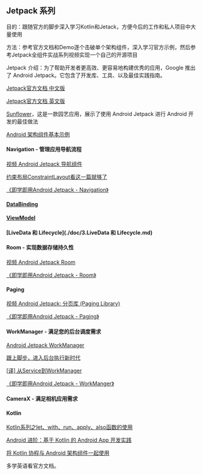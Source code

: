 ## Jetpack 系列

目的：跟随官方的脚步深入学习Kotlin和Jetack，方便今后的工作和私人项目中大量使用

方法：参考官方文档和Demo逐个击破单个架构组件，深入学习官方示例，然后参考Jetpack全组件实战系列视频实现一个自己的开源项目

Jetpack 介绍：为了帮助开发者更高效、更容易地构建优秀的应用，Google 推出了 Android Jetpack。它包含了开发库、工具、以及最佳实践指南。

[Jetpack官方文档 中文版](<https://developer.android.com/jetpack>)

[Jetpack官方文档 英文版](<https://developer.android.com/jetpack?hl=en>)

[Sunflower](https://github.com/googlesamples/android-sunflower)，这是一款园艺应用，展示了使用 Android Jetpack 进行 Android 开发的最佳做法

[Android 架构组件基本示例](https://github.com/googlesamples/android-architecture-components/tree/master/BasicSample)

#### Navigation - 管理应用导航流程

[视频 Android Jetpack 导航组件](<https://www.bilibili.com/video/av54529064>)

[约束布局ConstraintLayout看这一篇就够了](https://www.baidu.com/link?url=iTuTbOoYfcBNVuvfojnv8fXIiN2KFDnbTzJXaXSUNKvC0lGUhN9agKPb91IopDR4&wd=&eqid=f58ae8f10001e1f3000000065e44f2c3)

[《即学即用Android Jetpack - Navigation》](https://www.jianshu.com/p/66b93df4b7a6)

#### [DataBinding](./doc/1.DataBinding.md)

#### [ViewModel](./doc/2.ViewModel.md)

#### [LiveData 和 Lifecycle](./doc/3.LiveData 和 Lifecycle.md)

#### Room - 实现数据存储持久性

[视频 Android Jetpack Room](<https://www.bilibili.com/video/av30617550>)

[《即学即用Android Jetpack - Room》](https://www.jianshu.com/p/815c7db24b6d)

#### Paging

[视频 Android Jetpack: 分页库 (Paging Library)](<https://www.bilibili.com/video/av35089294>)

[《即学即用Android Jetpack - Paging》](https://www.jianshu.com/p/0b7c82a5c27f)

#### WorkManager - 满足您的后台调度需求

[Android Jetpack WorkManager](<https://www.bilibili.com/video/av56276889>)

[跟上脚步，进入后台执行新时代](https://mp.weixin.qq.com/s/lvUJEL7PAZFAzNjrscGEuw)

[[译\] 从Service到WorkManager](https://links.jianshu.com/go?to=https%3A%2F%2Fjuejin.im%2Fpost%2F5b04d064f265da0b80711759%23heading-3)

[《即学即用Android Jetpack - WorkManger》](https://www.jianshu.com/p/68e720b8a939)

#### CameraX - 满足相机应用需求

#### Kotlin

[Kotlin系列之let、with、run、apply、also函数的使用](<https://blog.csdn.net/u013064109/article/details/78786646>)

[Android 进阶：基于 Kotlin 的 Android App 开发实践](https://juejin.im/book/5af1c5ee6fb9a07a9f018368/section)

[将 Kotlin 协程与 Android 架构组件一起使用](https://developer.android.com/topic/libraries/architecture/coroutines)

多学英语看官方文档。

